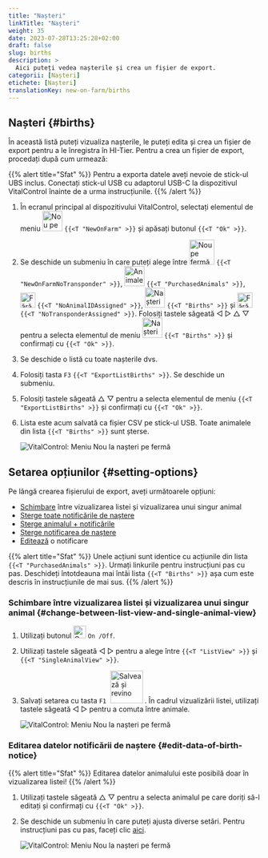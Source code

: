 ```yaml
---
title: "Nașteri"
linkTitle: "Nașteri"
weight: 35
date: 2023-07-28T13:25:28+02:00
draft: false
slug: births
description: >
  Aici puteți vedea nașterile și crea un fișier de export.
categorii: [Nașteri]
etichete: [Nașteri]
translationKey: new-on-farm/births
---
```

## Nașteri {#births}

În această listă puteți vizualiza nașterile, le puteți edita și crea un fișier de export pentru a le înregistra în HI-Tier. Pentru a crea un fișier de export, procedați după cum urmează:

{{% alert title="Sfat" %}}
Pentru a exporta datele aveți nevoie de stick-ul UBS inclus. Conectați stick-ul USB cu adaptorul USB-C la dispozitivul VitalControl înainte de a urma instrucțiunile.
{{% /alert %}}

1. În ecranul principal al dispozitivului VitalControl, selectați elementul de meniu <img src="/icons/main/new-on-farm.svg" width="40" align="bottom" alt="Nou pe fermă" /> `{{<T "NewOnFarm" >}}` și apăsați butonul `{{<T "Ok" >}}`.

2. Se deschide un submeniu în care puteți alege între <img src="/icons/registration/new-on-farm-no-transponder.svg" width="50" align="bottom" alt="Nou pe fermă, fără transponder" /> `{{<T "NewOnFarmNoTransponder" >}}`, <img src="/icons/main/new-on-farm.svg" width="40" align="bottom" alt="Animale achiziționate" /> `{{<T "PurchasedAnimals" >}}`, <img src="/icons/registration/no-eartag-number.svg" width="30" align="bottom" alt="Fără ID național animal" /> `{{<T "NoAnimalIDAssigned" >}}`, <img src="/icons/main/births.svg" width="40" align="bottom" alt="Nașteri" /> `{{<T "Births" >}}` și <img src="/icons/registration/no-transponder.svg" width="30" align="bottom" alt="Fără transponder asignat" /> `{{<T "NoTransponderAssigned" >}}`. Folosiți tastele săgeată ◁ ▷ △ ▽ pentru a selecta elementul de meniu <img src="/icons/main/births.svg" width="40" align="bottom" alt="Nașteri" /> `{{<T "Births" >}}` și confirmați cu `{{<T "Ok" >}}`.

3. Se deschide o listă cu toate nașterile dvs.

4. Folosiți tasta `F3` `{{<T "ExportListBirths" >}}`. Se deschide un submeniu.

5. Folosiți tastele săgeată △ ▽ pentru a selecta elementul de meniu `{{<T "ExportListBirths" >}}` și confirmați cu `{{<T "Ok" >}}`.

6. Lista este acum salvată ca fișier CSV pe stick-ul USB. Toate animalele din lista `{{<T "Births" >}}` sunt șterse.


    ![VitalControl: Meniu Nou la nașteri pe fermă](../images/births.png "Nașteri")

## Setarea opțiunilor {#setting-options}

Pe lângă crearea fișierului de export, aveți următoarele opțiuni:

- [Schimbare](#change-between-list-view-and-single-animal-view) între vizualizarea listei și vizualizarea unui singur animal
- [Șterge toate notificările de naștere](../purchased-animals/#clear-all-purchase-notices)
- [Șterge animalul + notificările](../purchased-animals/#delete-animal--purchase-notice)
- [Șterge notificarea de naștere](../purchased-animals/#clear-notice-of-purchase)
- [Editează](#edit-data-of-birth-notice) o notificare

{{% alert title="Sfat" %}}
Unele acțiuni sunt identice cu acțiunile din lista `{{<T "PurchasedAnimals" >}}`. Urmați linkurile pentru instrucțiuni pas cu pas. Deschideți întotdeauna mai întâi lista `{{<T "Births" >}}` așa cum este descris în instrucțiunile de mai sus.
{{% /alert %}}

### Schimbare între vizualizarea listei și vizualizarea unui singur animal {#change-between-list-view-and-single-animal-view}

1. Utilizați butonul <img src="/icons/gear.svg" width="25" align="bottom" alt="Gear" /> `On /Off`.

2. Utilizați tastele săgeată ◁ ▷ pentru a alege între `{{<T "ListView" >}}` și `{{<T "SingleAnimalView" >}}`.

3. Salvați setarea cu tasta `F1` &nbsp;<img src="/icons/footer/save_exit.svg" width="65" align="bottom" alt="Salvează și revino" />&nbsp;. În cadrul vizualizării listei, utilizați tastele săgeată ◁ ▷ pentru a comuta între animale.

    ![VitalControl: Meniu Nou la nașteri pe fermă](../images/change.png "Schimbare între vizualizarea listei și vizualizarea unui singur animal")

### Editarea datelor notificării de naștere {#edit-data-of-birth-notice}

{{% alert title="Sfat" %}}
Editarea datelor animalului este posibilă doar în vizualizarea listei!
{{% /alert %}}

1. Utilizați tastele săgeată △ ▽ pentru a selecta animalul pe care doriți să-l editați și confirmați cu `{{<T "Ok" >}}`.

2. Se deschide un submeniu în care puteți ajusta diverse setări. Pentru instrucțiuni pas cu pas, faceți clic [aici](/ro/docs/new/calving/#register-a-calving).

    ![VitalControl: Meniu Nou la nașteri pe fermă](../images/edit2.png "Editează o notificare de naștere")
    
